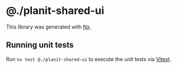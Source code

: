 # @./planit-shared-ui

This library was generated with [Nx](https://nx.dev).

## Running unit tests

Run `nx test @./planit-shared-ui` to execute the unit tests via [Vitest](https://vitest.dev/).
